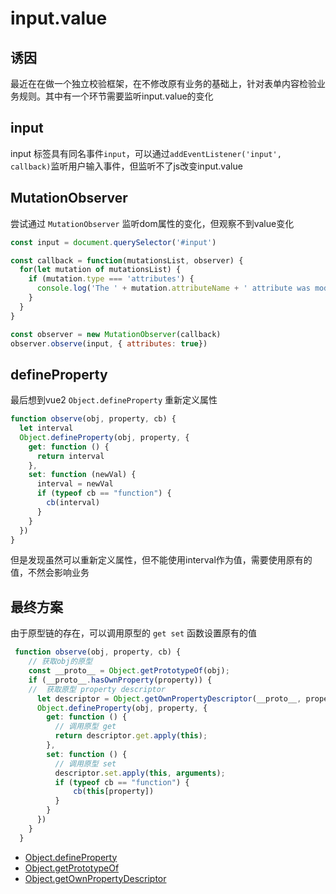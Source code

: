 # input.value
## 诱因
最近在在做一个独立校验框架，在不修改原有业务的基础上，针对表单内容检验业务规则。其中有一个环节需要监听input.value的变化

## input
input 标签具有同名事件`input`，可以通过`addEventListener('input', callback)`监听用户输入事件，但监听不了js改变input.value

## MutationObserver
尝试通过 `MutationObserver` 监听dom属性的变化，但观察不到value变化
```js
const input = document.querySelector('#input')

const callback = function(mutationsList, observer) {
  for(let mutation of mutationsList) {
    if (mutation.type === 'attributes') {
      console.log('The ' + mutation.attributeName + ' attribute was modified.');
    }
  }
}

const observer = new MutationObserver(callback)
observer.observe(input, { attributes: true})
```

## defineProperty
最后想到vue2 `Object.defineProperty` 重新定义属性

```js
function observe(obj, property, cb) {
  let interval
  Object.defineProperty(obj, property, {
    get: function () {
      return interval
    },
    set: function (newVal) {
      interval = newVal
      if (typeof cb == "function") {
        cb(interval)
      }
    }
  })
}
```

但是发现虽然可以重新定义属性，但不能使用interval作为值，需要使用原有的值，不然会影响业务

## 最终方案
由于原型链的存在，可以调用原型的 `get set` 函数设置原有的值
```js
 function observe(obj, property, cb) {
    // 获取obj的原型
    const __proto__ = Object.getPrototypeOf(obj);
    if (__proto__.hasOwnProperty(property)) {
    //  获取原型 property descriptor
      let descriptor = Object.getOwnPropertyDescriptor(__proto__, property);
      Object.defineProperty(obj, property, {
        get: function () {
          // 调用原型 get
          return descriptor.get.apply(this);
        },
        set: function () {
          // 调用原型 set
          descriptor.set.apply(this, arguments);
          if (typeof cb == "function") {
              cb(this[property])
          }
        }
      })
    }
  }
```
* [Object.defineProperty](/frontend/object#defineproperty)
* [Object.getPrototypeOf](/frontend/object#getprototypeof)
* [Object.getOwnPropertyDescriptor](/frontend/object#getownpropertydescriptor)